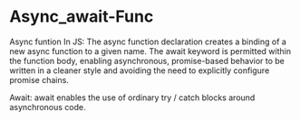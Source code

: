 # Async_await-Func

  Async funtion In JS:
                The async function declaration creates a binding of a new async function to a given name.
                The await keyword is permitted within the function body, enabling asynchronous, 
                promise-based behavior to be written in a cleaner style and avoiding the need to
                explicitly configure promise chains.
            
Await:
        await enables the use of ordinary try / catch blocks around asynchronous code.
